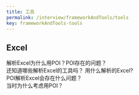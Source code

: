 ```yaml
---
title: 工具
permalink: /interview/frameworkAndTools/tools
key: frameworkAndTools-tools
---
```


## Excel

解析Excel为什么用POI？POI存在的问题？    
还知道哪些解析Excel的工具吗？
用什么解析的Excel?    
POI解析Excel会存在什么问题？    
当时为什么考虑用POI？    

